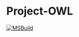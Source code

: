 # Project-OWL

[![MSBuild](https://github.com/SixSleepyAsh/Project-OWL/actions/workflows/msbuild.yml/badge.svg)](https://github.com/SixSleepyAsh/Project-OWL/actions/workflows/msbuild.yml)
